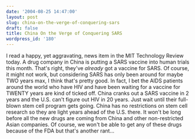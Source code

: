 ```yaml
---
date: '2004-08-25 14:47:00'
layout: post
slug: china-on-the-verge-of-conquering-sars
draft: false
title: China On the Verge of Conquering SARS
wordpress_id: '180'
---
```


I read a happy, yet aggravating, news item in the MIT Technology Review today. A drug company in China is putting a SARS vaccine into human trials this month. That's right, they've _already_ got a vaccine for SARS. Of course, it might not work, but considering SARS has only been around for maybe TWO years max, I think that's pretty good. In fact, I bet the AIDS patients around the world who have HIV and have been waiting for a vaccine for TWENTY years are kind of ticked off. China cranks out a SARS vaccine in 2 years and the U.S. can't figure out HIV in 20 years. Just wait until their full-blown stem cell program gets going. China has no restrictions on stem cell research so they are light years ahead of the U.S. there. It won't be long before all the new drugs are coming from China and other non-restricted Asian companies. Of course, we won't be able to get any of these drugs because of the FDA but that's another rant...

